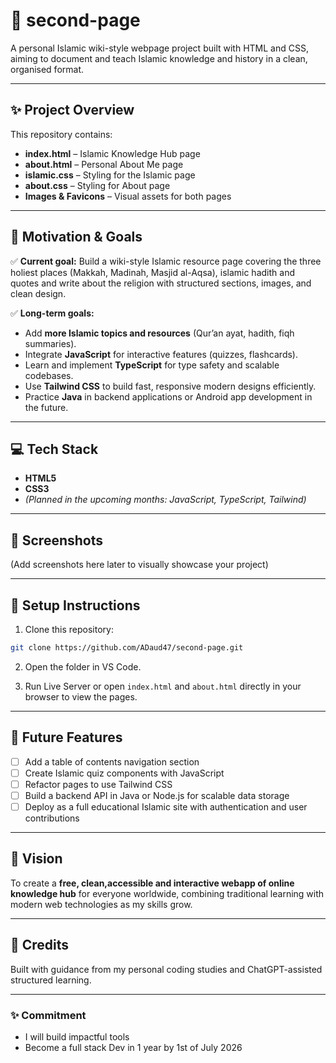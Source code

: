 # 🕌 **second-page**

A personal Islamic wiki-style webpage project built with HTML and CSS, aiming to document and teach Islamic knowledge and history in a clean, organised format.

---

## ✨ **Project Overview**

This repository contains:

* **index.html** – Islamic Knowledge Hub page
* **about.html** – Personal About Me page
* **islamic.css** – Styling for the Islamic page
* **about.css** – Styling for About page
* **Images & Favicons** – Visual assets for both pages

---

## 📝 **Motivation & Goals**

✅ **Current goal:** Build a wiki-style Islamic resource page covering the three holiest places (Makkah, Madinah, Masjid al-Aqsa), islamic hadith and quotes and write about the religion with structured sections, images, and clean design.

✅ **Long-term goals:**

* Add **more Islamic topics and resources** (Qur’an ayat, hadith, fiqh summaries).
* Integrate **JavaScript** for interactive features (quizzes, flashcards).
* Learn and implement **TypeScript** for type safety and scalable codebases.
* Use **Tailwind CSS** to build fast, responsive modern designs efficiently.
* Practice **Java** in backend applications or Android app development in the future.

---

## 💻 **Tech Stack**

* **HTML5**
* **CSS3**
* *(Planned in the upcoming months: JavaScript, TypeScript, Tailwind)*

---

## 📸 **Screenshots**

(Add screenshots here later to visually showcase your project)

---

## 🚀 **Setup Instructions**

1. Clone this repository:

```bash
git clone https://github.com/ADaud47/second-page.git
```

2. Open the folder in VS Code.

3. Run Live Server or open `index.html` and `about.html` directly in your browser to view the pages.

---

## 🌟 **Future Features**

* [ ] Add a table of contents navigation section
* [ ] Create Islamic quiz components with JavaScript
* [ ] Refactor pages to use Tailwind CSS
* [ ] Build a backend API in Java or Node.js for scalable data storage
* [ ] Deploy as a full educational Islamic site with authentication and user contributions

---

## 🤲 **Vision**

To create a **free, clean,accessible and interactive webapp of online knowledge hub** for everyone worldwide, combining traditional learning with modern web technologies as my skills grow.

---

## 🙏 **Credits**

Built with guidance from my personal coding studies and ChatGPT-assisted structured learning.

---

### ✨ **Commitment**

* I will build impactful tools
* Become a full stack Dev in 1 year by 1st of July 2026


